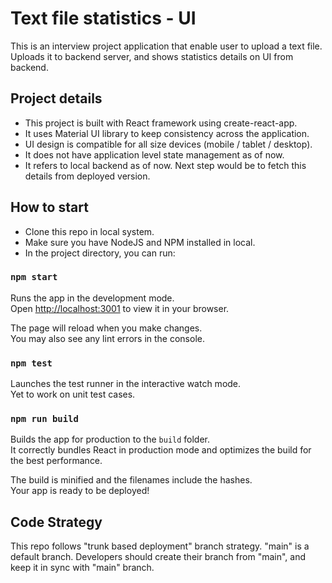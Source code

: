 # Text file statistics - UI

This is an interview project application that enable user to upload a text file. Uploads it to backend server, and shows statistics details on UI from backend.

## Project details

- This project is built with React framework using create-react-app.
- It uses Material UI library to keep consistency across the application.
- UI design is compatible for all size devices (mobile / tablet / desktop).
- It does not have application level state management as of now.
- It refers to local backend as of now. Next step would be to fetch this details from deployed version.

## How to start

- Clone this repo in local system.
- Make sure you have NodeJS and NPM installed in local.
- In the project directory, you can run:

### `npm start`

Runs the app in the development mode.\
Open [http://localhost:3001](http://localhost:3001) to view it in your browser.

The page will reload when you make changes.\
You may also see any lint errors in the console.

### `npm test`

Launches the test runner in the interactive watch mode.\
Yet to work on unit test cases.

### `npm run build`

Builds the app for production to the `build` folder.\
It correctly bundles React in production mode and optimizes the build for the best performance.

The build is minified and the filenames include the hashes.\
Your app is ready to be deployed!

## Code Strategy

This repo follows "trunk based deployment" branch strategy. "main" is a default branch.
Developers should create their branch from "main", and keep it in sync with "main" branch.

